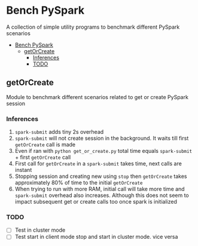# Bench PySpark

A collection of simple utility programs to benchmark different PySpark scenarios

- [Bench PySpark](#bench-pyspark)
  - [getOrCreate](#getorcreate)
    - [Inferences](#inferences)
    - [TODO](#todo)

## getOrCreate

Module to benchmark different scenarios related to get or create PySpark session

### Inferences

1. `spark-submit` adds tiny 2s overhead
2. `spark-submit` will not create session in the background. It waits till first
   `getOrCreate` call is made
3. Even if ran with `python get_or_create.py` total time equals `spark-submit` + first
   `getOrCreate` call
4. First call for `getOrCreate` in a `spark-submit` takes time, next calls are instant
5. Stopping session and creating new using `stop` then `getOrCreate` takes approximately
   80% of time to the initial `getOrCreate`
6. When trying to run with more RAM, initial call will take more time and
   `spark-submit` overhead also increases. Although this does not seem to impact
   subsequent get or create calls too once spark is initialized

### TODO

- [ ] Test in cluster mode
- [ ] Test start in client mode stop and start in cluster mode. vice versa
